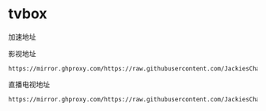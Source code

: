 # tvbox

加速地址

影视地址
```
https://mirror.ghproxy.com/https://raw.githubusercontent.com/JackiesChans/tvziyong/main/lx.txt
```
直播电视地址
```
https://mirror.ghproxy.com/https://raw.githubusercontent.com/JackiesChans/tvziyong/main/%E7%9B%B4%E6%92%AD%E6%BA%90/%E9%AB%98%E6%B8%85iptv.txt
```
